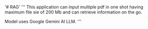 '# RAG' 
'''
This application can input multiple pdf in one shot having maximum file sie of 200 Mb and can retrieve information on the go.

Model uses Google Gemini AI LLM.
'''